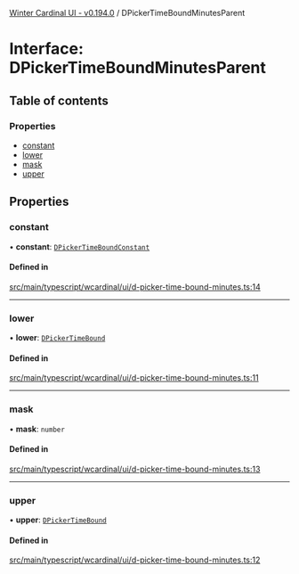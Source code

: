 [Winter Cardinal UI - v0.194.0](../index.md) / DPickerTimeBoundMinutesParent

# Interface: DPickerTimeBoundMinutesParent

## Table of contents

### Properties

- [constant](DPickerTimeBoundMinutesParent.md#constant)
- [lower](DPickerTimeBoundMinutesParent.md#lower)
- [mask](DPickerTimeBoundMinutesParent.md#mask)
- [upper](DPickerTimeBoundMinutesParent.md#upper)

## Properties

### constant

• **constant**: [`DPickerTimeBoundConstant`](DPickerTimeBoundConstant.md)

#### Defined in

[src/main/typescript/wcardinal/ui/d-picker-time-bound-minutes.ts:14](https://github.com/winter-cardinal/winter-cardinal-ui/blob/v0.194.0/src/main/typescript/wcardinal/ui/d-picker-time-bound-minutes.ts#L14)

___

### lower

• **lower**: [`DPickerTimeBound`](../classes/DPickerTimeBound.md)

#### Defined in

[src/main/typescript/wcardinal/ui/d-picker-time-bound-minutes.ts:11](https://github.com/winter-cardinal/winter-cardinal-ui/blob/v0.194.0/src/main/typescript/wcardinal/ui/d-picker-time-bound-minutes.ts#L11)

___

### mask

• **mask**: `number`

#### Defined in

[src/main/typescript/wcardinal/ui/d-picker-time-bound-minutes.ts:13](https://github.com/winter-cardinal/winter-cardinal-ui/blob/v0.194.0/src/main/typescript/wcardinal/ui/d-picker-time-bound-minutes.ts#L13)

___

### upper

• **upper**: [`DPickerTimeBound`](../classes/DPickerTimeBound.md)

#### Defined in

[src/main/typescript/wcardinal/ui/d-picker-time-bound-minutes.ts:12](https://github.com/winter-cardinal/winter-cardinal-ui/blob/v0.194.0/src/main/typescript/wcardinal/ui/d-picker-time-bound-minutes.ts#L12)
